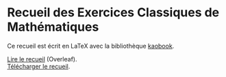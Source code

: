 # Recueil des Exercices Classiques de Mathématiques

Ce recueil est écrit en LaTeX avec la bibliothèque [kaobook](https://github.com/fmarotta/kaobook). 

[Lire le recueil](https://www.overleaf.com/read/ydhnzxprjkqb) (Overleaf). \
[Télécharger le recueil](https://www.overleaf.com/download/project/6237748b6127d65f21d033b1/build/18176e117a0-0342ed52939071ba/output/output.pdf?compileGroup=priority&clsiserverid=clsi-pre-emp-e2-e-vc4z&popupDownload=true).
